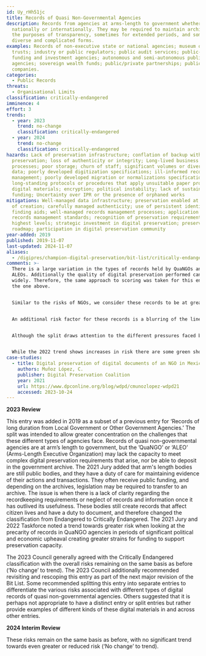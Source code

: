 ```yaml
---
id: Uy_rHh51jc
title: Records of Quasi Non-Governmental Agencies
description: Records from agencies at arms-length to government whether locally,
  nationally or internationally. They may be required to maintain archives for
  the purposes of transparency, sometimes for extended periods, and sometimes in
  diverse and complicated forms.
examples: Records of non-executive state or national agencies; museum or leisure
  trusts; industry or public regulators; public audit services; public-good
  funding and investment agencies; autonomous and semi-autonomous public
  agencies; sovereign wealth funds; public/private partnerships; publicly owned
  companies.
categories:
  - Public Records
threats:
  - Organisational Limits
classification: critically-endangered
imminence: 4
effort: 3
trends:
  - year: 2023
    trend: no-change
    classification: critically-endangered
  - year: 2024
    trend: no-change
    classification: critically-endangered
hazards: Lack of preservation infrastructure; conflation of backup with
  preservation; loss of authenticity or integrity; Long-lived business
  processes; poor storage; churn of staff; significant volumes or diversity of
  data; poorly developed digitization specifications; ill-informed records
  management; poorly developed migration or normalizations specifications;
  long-standing protocols or procedures that apply unsuitable paper processes to
  digital materials; encryption; political instability; lack of sustained
  funding; Uncertainty over IPR or the presence of orphaned works
mitigations: Well-managed data infrastructure; preservation enabled at the point
  of creation; carefully managed authenticity; use of persistent identifiers;
  finding aids; well-managed records management processes; application of
  records management standards; recognition of preservation requirements at
  highest levels; strategic investment in digital preservation; preservation
  roadmap; participation in digital preservation community
year-added: 2019
published: 2019-11-07
last-updated: 2024-11-07
aliases:
  - /digipres/champion-digital-preservation/bit-list/critically-endangered/bitlist-records-of-quangos
comments: >-
  There is a large variation in the types of records held by QuaNGOs and/or
  ALEOs. Additionally the quality of digital preservation performed can vary
  widely. Therefore, the same approach to scoring was taken for this entry as
  the one above.


  Similar to the risks of NGOs, we consider these records to be at greater risk due to there being less regulation, and the regulations that exist being less stringently enforced.


  An additional risk factor for these records is a blurring of the lines of responsibility, which can lead to records 'falling through gaps', or to difficulties funding digital preservation practice. This can be further complicated by outdated legislation which does not take into account the complexity of privatisation and public/private partnerships.


  Although the split draws attention to the different pressures faced by QuaNGOs it could be further subdivided into legally required public records and additional information that may enrich our digital preservation of society. The classification assumes that the roles and requirements for records management are clearly defined, but if this is not the case or there are inadequate resources to match the requirements, then the risk goes up.


  While the 2022 trend shows increases in risk there are some green shoots of hope in Ireland found when working actively with the agencies, and communicating some of the concerns they have for their data so there's better awareness and hopefully that will turn into action.
case-studies:
  - title: Digital preservation of digital documents of an NGO in Mexico
    authors: Muñoz López, C.
    publisher: Digital Preservation Coalition
    year: 2021
    url: https://www.dpconline.org/blog/wdpd/cmunozlopez-wdpd21
    accessed: 2023-10-24
---
```

**2023 Review**

This entry was added in 2019 as a subset of a previous entry for ‘Records of long duration from Local Government or Other Government Agencies.’ The split was intended to allow greater concentration on the challenges that these different types of agencies face. Records of quasi non-governmental agencies are at arm’s length to government, but the ’QuaNGO’ or ‘ALEO’ (Arms-Length Executive Organization) may lack the capacity to meet complex digital preservation requirements that arise, nor be able to deposit in the government archive. The 2021 Jury added that arm's length bodies are still public bodies, and they have a duty of care for maintaining evidence of their actions and transactions. They often receive public funding, and depending on the archives, legislation may be required to transfer to an archive. The issue is when there is a lack of clarity regarding the recordkeeping requirements or neglect of records and information once it has outlived its usefulness. These bodies still create records that affect citizen lives and have a duty to document, and therefore changed the classification from Endangered to Critically Endangered. The 2021 Jury and 2022 Taskforce noted a trend towards greater risk when looking at the precarity of records in QuaNGO agencies in periods of significant political and economic upheaval creating greater strains for funding to support preservation capacity.

The 2023 Council generally agreed with the Critically Endangered classification with the overall risks remaining on the same basis as before (‘No change’ to trend). The 2023 Council additionally recommended revisiting and rescoping this entry as part of the next major revision of the Bit List. Some recommended splitting this entry into separate entries to differentiate the various risks associated with different types of digital records of quasi non-governmental agencies. Others suggested that it is perhaps not appropriate to have a distinct entry or split entries but rather provide examples of different kinds of these digital materials in and across other entries.

**2024 Interim Review**

These risks remain on the same basis as before, with no significant trend towards even greater or reduced risk (‘No change’ to trend).
